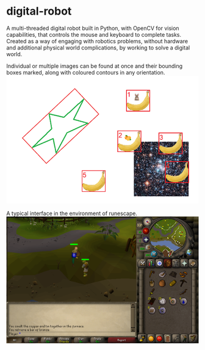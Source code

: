 # digital-robot
A multi-threaded digital robot built in Python, with OpenCV for vision capabilities, that controls the mouse and keyboard to complete tasks. Created as a way of engaging with robotics problems, without hardware and additional physical world complications, by working to solve a digital world.

Individual or multiple images can be found at once and their bounding boxes marked, along with coloured contours in any orientation.
![Individual or multiple images can be found at once and their bounding boxes marked, along with coloured contours in any orientation.](examples.png)

A typical interface in the environment of runescape.
![A typical interface in the environment of runescape.](osrsinterface.png)

